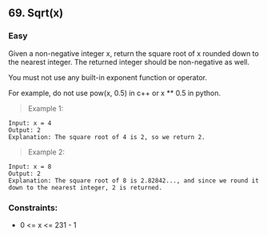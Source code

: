 ## 69. Sqrt(x)

### Easy

Given a non-negative integer x, return the square root of x rounded down to the nearest integer. The returned integer should be non-negative as well.

You must not use any built-in exponent function or operator.

For example, do not use pow(x, 0.5) in c++ or x ** 0.5 in python.
 

> Example 1:
```
Input: x = 4
Output: 2
Explanation: The square root of 4 is 2, so we return 2.
```

> Example 2:
```
Input: x = 8
Output: 2
Explanation: The square root of 8 is 2.82842..., and since we round it down to the nearest integer, 2 is returned.
``` 

### Constraints:

 - 0 <= x <= 231 - 1